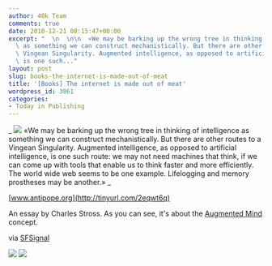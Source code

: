 ```yaml
---
author: 40k Team
comments: true
date: 2010-12-21 08:15:47+00:00
excerpt: "  \n  \n\n  «We may be barking up the wrong tree in thinking of intelligence\
  \ as something we can construct mechanistically. But there are other routes to a\
  \ Vingean Singularity. Augmented intelligence, as opposed to artificial intelligence,\
  \ is one such..."
layout: post
slug: books-the-internet-is-made-out-of-meat
title: '[Books] The internet is made out of meat'
wordpress_id: 3061
categories:
- Today in Publishing
---
```



_
![](http://www.40kbooks.com/wp-content/uploads/quote1.jpg)
«We may be barking up the wrong tree in thinking of intelligence as something we can construct mechanistically. But there are other routes to a Vingean Singularity. Augmented intelligence, as opposed to artificial intelligence, is one such route: we may not need machines that think, if we can come up with tools that enable us to think faster and more efficiently. The world wide web seems to be one example. Lifelogging and memory prostheses may be another.»
_  

[www.antipope.org](http://tinyurl.com/2eqwt6q)


  




An essay by Charles Stross. As you can see, it's about the [Augmented Mind](http://www.40kbooks.com/?p=93) concept.   

via [SFSignal](http://www.twitter.com/SFSignal)




[![](http://www.bookcafe.net/filtr/t1.png)](http://twitter.com/40kBooks)
[![](http://www.bookcafe.net/filtr/f1.png)](http://www.facebook.com/pages/40k/122586614419616)
